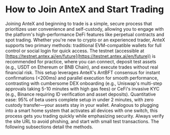 # How to Join AnteX and Start Trading

Joining AnteX and beginning to trade is a simple, secure process that prioritizes user convenience and self-custody, allowing you to engage with the platform's high-performance DeFi features like perpetual contracts and spot trading. Whether you're new to crypto or an experienced trader, AnteX supports two primary methods: traditional EVM-compatible wallets for full control or social login for quick access. The testnet (accessible at [https://testnet.antex.ai/en/future](https://testnet.antex.ai/en/future)) is recommended for practice, where you can connect, deposit test assets (e.g., USDT on Ethereum or BNB Chain), and execute trades without real financial risk. This setup leverages AnteX's AntBFT consensus for instant confirmations (<200ms) and parallel execution for smooth performance, contrasting with cumbersome DEX onboarding (e.g., Uniswap's multi-step approvals taking 5-10 minutes with high gas fees) or CeFi's invasive KYC (e.g., Binance requiring ID verification and asset deposits). Quantitative ease: 95% of beta users complete setup in under 2 minutes, with zero custody transfer—your assets stay in your wallet. Analogous to plugging into a smart home system that activates all devices with one switch, this process gets you trading quickly while emphasizing security. Always verify the site URL to avoid phishing, and start with small test transactions. The following subsections detail the methods.
